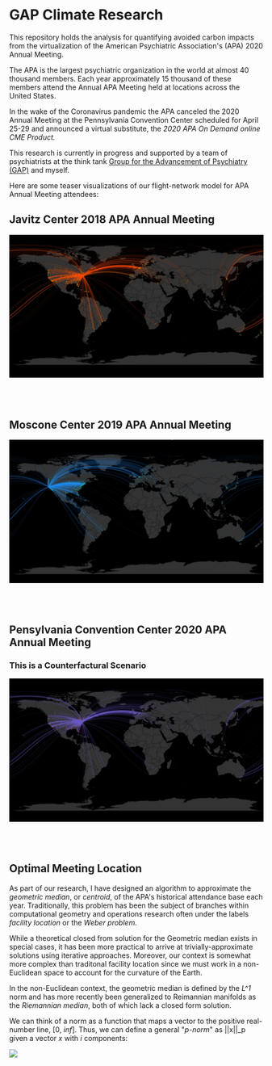 # GAP Climate Research

This repository holds the analysis for quantifying avoided carbon impacts from the virtualization of the American Psychiatric Association's (APA) 2020 Annual Meeting. 

The APA is the largest psychiatric organization in the world at almost 40 thousand members. Each year approximately 15 thousand of these members attend the Annual APA Meeting held at locations across the United States.

In the wake of the Coronavirus pandemic the APA canceled the 2020 Annual Meeting at the Pennsylvania Convention Center scheduled for April 25-29 and announced a virtual substitute, the *2020 APA On Demand online CME Product.*

This research is currently in progress and supported by a team of psychiatrists at the think tank [Group for the Advancement of Psychiatry (GAP)](https://ourgap.org) and myself.

Here are some teaser visualizations of our flight-network model for APA Annual Meeting attendees:

## Javitz Center 2018 APA Annual Meeting

![NYC 2018 APA Annaul Meeting](/images/NYC2018.jpg)

<br />
<br />

## Moscone Center 2019 APA Annual Meeting

![SF 2019 APA Annaul Meeting](/images/SF2019.jpg)

<br />
<br />

## Pensylvania Convention Center 2020 APA Annual Meeting 

### This is a Counterfactural Scenario

![PHL 2020 APA Annaul Meeting](/images/PHL2020.jpg)

<br />
<br />

## Optimal Meeting Location

As part of our research, I have designed an algorithm to approximate the *geometric median*, or *centroid*, of the APA's historical attendance base each year. Traditionally, this problem has been the subject of branches within computational geometry and operations research often under the labels *facility location* or the *Weber problem.*

While a theoretical closed from solution for the Geometric median exists in special cases, it has been more practical to arrive at trivially-approximate solutions using iterative approaches. Moreover, our context is somewhat more complex than traditonal facility location since we must work in a non-Euclidean space to account for the curvature of the Earth.

In the non-Euclidean context, the geometric median is defined by the *L^1* norm and has more recently been generalized to Reimannian manifolds as the *Riemannian median*, both of which lack a closed form solution.

We can think of a norm as a function that maps a vector to the positive real-number line, [0, *inf*]. Thus, we can define a general "*p-norm*" as ||x||_p given a vector *x* with *i* components:

<img src="https://render.githubusercontent.com/render/math?math=||x||_p = \left( \sum_i|x_i|^p \right)^{frac{1}{p}}">
